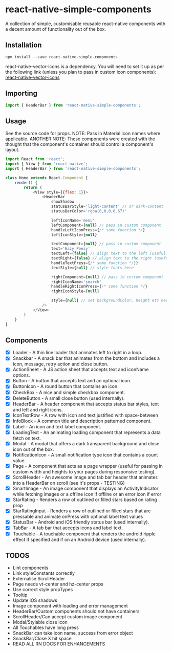 # react-native-simple-components

A collection of simple, customisable reusable react-native components with a decent amount of functionality out of the box.

## Installation

```shell
npm install --save react-native-simple-components
```

react-native-vector-icons is a dependency. You will need to set it up as per the following link (unless you plan to pass in custom icon components):
[react-native-vector-icons](https://github.com/oblador/react-native-vector-icons#installation)

## Importing

```js
import { HeaderBar } from 'react-native-simple-components';
```

## Usage

See the source code for props.
NOTE: Pass in Material icon names where applicable.
ANOTHER NOTE: These components were created with the thought that the component's container should control a component's layout.

```js
import React from 'react';
import { View } from 'react-native';
import { HeaderBar } from 'react-native-simple-components';

class Home extends React.Component {
    render() {
        return (
            <View style={{flex: 1}}>
                <HeaderBar
                    showShadow
                    statusBarStyle='light-content' // or dark-content
                    statusBarColor='rgba(0,0,0,0.67)'

                    leftIconName='menu'
                    leftComponent={null} // pass in custom component
                    handleLeftIconPress={/* some function */}
                    leftIconStyle={null}

                    textComponent={null} // pass in custom component
                    text='Eazy Peezy'
                    textLeft={false} // align text to the left (useful if you don't want a left icon)
                    textRight={false} // align text to the right (useful if you don't want a right icon)
                    handleTextPress={/* some function */)}
                    textStyle={null} // style fonts here

                    rightComponent={null} // pass in custom component
                    rightIconName='search'
                    handleRightIconPress={/* some function */}
                    rightIconStyle={null}

                    style={null} // set backgroundColor, height etc here
                />
            </View>
        )
    }
}
```

## Components

* [x] Loader - A thin line loader that animates left to right in a loop.
* [x] Snackbar - A snack bar that animates from the bottom and includes a icon, message, retry action and close button.
* [x] ActionSheet - A JS action sheet that accepts text and iconName options.
* [x] Button - A button that accepts text and an optional icon.
* [x] ButtonIcon - A round button that contains an icon.
* [x] CheckBox - A nice and simple checkbox component.
* [x] DeleteButton - A small close button (used internally).
* [x] HeaderBar - A header component that accepts status bar styles, text and left and right icons.
* [x] IconTextRow - A row with icon and text justified with space-between
* [x] InfoBlock - A common title and description patterned component.
* [x] Label - An icon and text label component.
* [x] LoadingText - An animating loading component that represents a data fetch on text.
* [x] Modal - A modal that offers a dark transparent background and close icon out of the box.
* [x] NotificationIcon - A small notification type icon that contains a count value.
* [x] Page - A component that acts as a page wrapper (useful for passing in custom width and heights to your pages during responsive testing).
* [x] ScrollHeader - An awesome image and tab bar header that animates into a HeaderBar on scroll (see it's props - TESTING)
* [x] SmartImage - An image component that displays an ActivityIndicator while fetching images or a offline icon if offline or an error icon if error
* [x] StarRating - Renders a row of outlined or filled stars based on rating prop
* [x] StarRatingInput - Renders a row of outlined or filled stars that are pressable and animate onPress with optional label text values
* [x] StatusBar - Android and iOS friendly status bar (used internally).
* [x] TabBar - A tab bar that accepts icons and label text.
* [x] Touchable - A touchable component that renders the android ripple effect if specified and if on an Android device (used internally).

## TODOS

* Lint components
* Link styleConstants correctly
* Externalise ScrollHeader
* Page needs vt-center and hz-center props
* Use correct style propTypes
* Tooltip
* Update iOS shadows
* Image component with loading and error management
* HeaderBar/Custom components should not have containers
* ScrollHeader/Can accept custom image component
* Modal/Stylable close icon
* All Touchables have long press
* SnackBar can take icon name, success from error object
* SnackBar/Close X hit space
* READ ALL RN DOCS FOR ENHANCEMENTS
